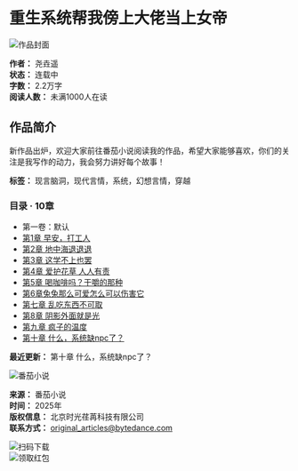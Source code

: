 # 重生系统帮我傍上大佬当上女帝

![作品封面](https://p3-novel.byteimg.com/origin/novel-pic/p2o8c1a9f47418575aa166c7562c674111a)

**作者：** 尧垚遥  
**状态：** 连载中  
**字数：** 2.2万字  
**阅读人数：** 未满1000人在读  

## 作品简介

新作品出炉，欢迎大家前往番茄小说阅读我的作品，希望大家能够喜欢，你们的关注是我写作的动力，我会努力讲好每个故事！

**标签：** 现言脑洞，现代言情，系统，幻想言情，穿越

### 目录 · 10章

- 第一卷：默认  
- [第1章 早安，打工人](https://fanqienovel.com/reader/7323491899845657150)  
- [第2章 地中海退退退](https://fanqienovel.com/reader/7323956505814778430)  
- [第3章 这学不上也罢](https://fanqienovel.com/reader/7323496975469380158)  
- [第4章 爱护花草 人人有责](https://fanqienovel.com/reader/7323490112795312702)  
- [第5章 喝咖啡吗？干嚼的那种](https://fanqienovel.com/reader/7324674598354551358)  
- [第6章兔兔那么可爱怎么可以伤害它](https://fanqienovel.com/reader/7325467623599129150)  
- [第七章 乱吃东西不可取](https://fanqienovel.com/reader/7325834443380228670)  
- [第8章 阴影外面就是光](https://fanqienovel.com/reader/7325836369324950078)  
- [第九章 疯子的温度](https://fanqienovel.com/reader/7326948972801557054)  
- [第十章 什么，系统缺npc了？](https://fanqienovel.com/reader/7327323267448963646)  

**最近更新：** 第十章 什么，系统缺npc了？  

![番茄小说](https://p3-ug-imc.byteimg.com/img/tos-cn-i-gflu06s87d/ec66efce4e4f4f969cc469ce857c52ab~tplv-gflu06s87d-image.png)

**来源：** 番茄小说  
**时间：** 2025年  
**版权信息：** 北京时光荏苒科技有限公司  
**联系方式：** original_articles@bytedance.com  

![扫码下载](https://p3-ug-imc.byteimg.com/img/tos-cn-i-gflu06s87d/0fce63370e684281b9e709348e2a12d1~tplv-gflu06s87d-image.png)  
![领取红包](https://p3-ug-imc.byteimg.com/img/tos-cn-i-gflu06s87d/e0b4ad41732e4f0b9e9028ffba144f32~tplv-gflu06s87d-image.png)
